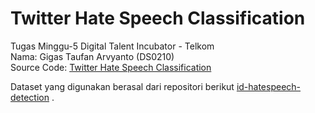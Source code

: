 # Twitter Hate Speech Classification

Tugas Minggu-5 Digital Talent Incubator - Telkom </br>
Nama: Gigas Taufan Arvyanto (DS0210) </br>
Source Code: [Twitter Hate Speech Classification](https://colab.research.google.com/drive/1lYQG4rWGS9iO2VQSP12Htmu2WeAK0Vk1?usp=sharing) </br>

Dataset yang digunakan berasal dari repositori berikut [id-hatespeech-detection](https://github.com/ialfina/id-hatespeech-detection) .

